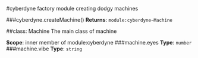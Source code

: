 #cyberdyne
factory module creating dodgy machines

  
###cyberdyne.createMachine()
**Returns**: `module:cyberdyne~Machine`  

##class: Machine
The main class of machine

**Scope**: inner member of module:cyberdyne
###machine.eyes
**Type**: `number`  
###machine.vibe
**Type**: `string`  
